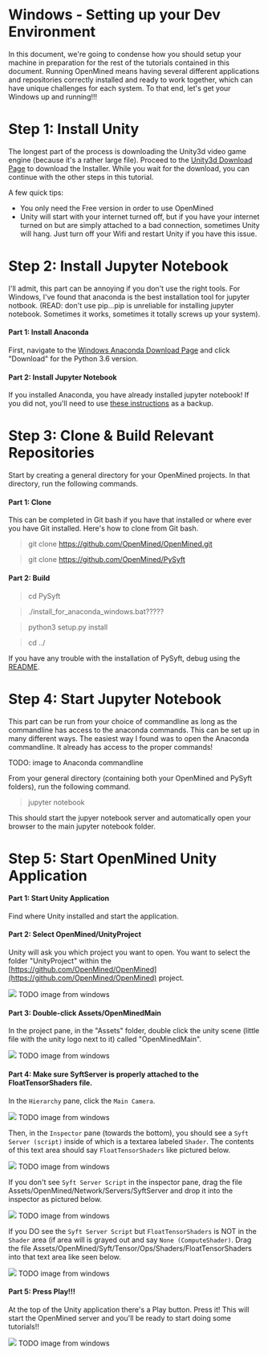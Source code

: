 # Windows - Setting up your Dev Environment

In this document, we're going to condense how you should setup your machine in preparation for the rest of the tutorials contained in this document. Running OpenMined means having several different applications and repositories correctly installed and ready to work together, which can have unique challenges for each system. To that end, let's get your Windows up and running!!!

# Step 1: Install Unity

The longest part of the process is downloading the Unity3d video game engine (because it's a rather large file). Proceed to the [Unity3d Download Page](https://store.unity.com/download?ref=personal) to download the Installer. While you wait for the download, you can continue with the other steps in this tutorial.

A few quick tips:

* You only need the Free version in order to use OpenMined
* Unity will start with your internet turned off, but if you have your internet turned on but are simply attached to a bad connection, sometimes Unity will hang. Just turn off your Wifi and restart Unity if you have this issue.

# Step 2: Install Jupyter Notebook

I'll admit, this part can be annoying if you don't use the right tools. For Windows, I've found that anaconda is the best installation tool for jupyter notbook. (READ: don't use pip...pip is unreliable for installing jupyter notebook. Sometimes it works, sometimes it totally screws up your system). 

#### Part 1: Install Anaconda
First, navigate to the [Windows Anaconda Download Page](https://www.anaconda.com/download/#windows) and click "Download" for the Python 3.6 version.

#### Part 2: Install Jupyter Notebook

If you installed Anaconda, you have already installed jupyter notebook! If you did not, you'll need to use [these instructions](http://jupyter.readthedocs.io/en/latest/install.html) as a backup.



# Step 3: Clone & Build Relevant Repositories

Start by creating a general directory for your OpenMined projects. In that directory, run the following commands. 

#### Part 1: Clone

This can be completed in Git bash if you have that installed or where ever you have Git installed. Here's how to clone from Git bash.

> git clone https://github.com/OpenMined/OpenMined.git
 
> git clone https://github.com/OpenMined/PySyft

#### Part 2: Build

> cd PySyft

> ./install_for_anaconda_windows.bat?????

> python3 setup.py install

> cd ../

If you have any trouble with the installation of PySyft, debug using the [README](https://github.com/OpenMined/PySyft).

# Step 4: Start Jupyter Notebook

This part can be run from your choice of commandline as long as the commandline has access to the anaconda commands. This can be set up in many different ways. The easiest way I found was to open the Anaconda commandline. It already has access to the proper commands!

TODO: image to Anaconda commandline

From your general directory (containing both your OpenMined and PySyft folders), run the following command.

>jupyter notebook

This should start the jupyer notebook server and automatically open your browser to the main jupyter notebook folder.

# Step 5: Start OpenMined Unity Application

#### Part 1: Start Unity Application

Find where Unity installed and start the application.

#### Part 2: Select OpenMined/UnityProject

Unity will ask you which project you want to open. You want to select the folder "UnityProject" within the [https://github.com/OpenMined/OpenMined](https://github.com/OpenMined/OpenMined) project. 

![](../resources/images/OpenUnityProject.png) TODO image from windows

#### Part 3: Double-click Assets/OpenMinedMain

In the project pane, in the "Assets" folder, double click the unity scene (little file with the unity logo next to it) called "OpenMinedMain".

![](../resources/images/SelectUnityScene.png) TODO image from windows

#### Part 4: Make sure SyftServer is properly attached to the FloatTensorShaders file.

In the `Hierarchy` pane, click the `Main Camera`. 

![](../resources/images/HierarchyMainCamera.png) TODO image from windows

Then, in the `Inspector` pane (towards the bottom), you should see a `Syft Server (script)` inside of which is a textarea labeled `Shader`. The contents of this text area should say `FloatTensorShaders` like pictured below.

![](../resources/images/CameraInspector.png) TODO image from windows

If you don't see `Syft Server Script` in the inspector pane, drag the file Assets/OpenMined/Network/Servers/SyftServer and drop it into the inspector as pictured below.

![](../resources/images/DragSyftServer.png) TODO image from windows

If you DO see the `Syft Server Script` but `FloatTensorShaders` is NOT in the `Shader` area (if area will is grayed out and say `None (ComputeShader)`. Drag the file Assets/OpenMined/Syft/Tensor/Ops/Shaders/FloatTensorShaders into that text area like seen below.

![](../resources/images/DragShader.png) TODO image from windows

#### Part 5: Press Play!!!

At the top of the Unity application there's a Play button. Press it! This will start the OpenMined server and you'll be ready to start doing some tutorials!!

![](../resources/images/UnityPlayButton.png) TODO image from windows

